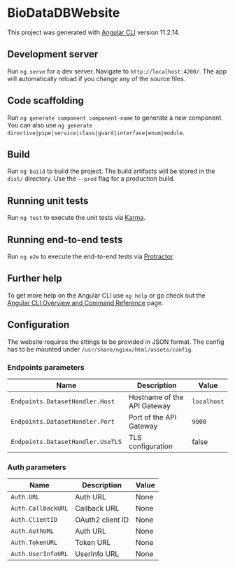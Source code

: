 # BioDataDBWebsite

This project was generated with [Angular CLI](https://github.com/angular/angular-cli) version 11.2.14.

## Development server

Run `ng serve` for a dev server. Navigate to `http://localhost:4200/`. The app will automatically reload if you change any of the source files.

## Code scaffolding

Run `ng generate component component-name` to generate a new component. You can also use `ng generate directive|pipe|service|class|guard|interface|enum|module`.

## Build

Run `ng build` to build the project. The build artifacts will be stored in the `dist/` directory. Use the `--prod` flag for a production build.

## Running unit tests

Run `ng test` to execute the unit tests via [Karma](https://karma-runner.github.io).

## Running end-to-end tests

Run `ng e2e` to execute the end-to-end tests via [Protractor](http://www.protractortest.org/).

## Further help

To get more help on the Angular CLI use `ng help` or go check out the [Angular CLI Overview and Command Reference](https://angular.io/cli) page.

## Configuration

The website requires the sttings to be provided in JSON format. The config has to be mounted under `/usr/share/nginx/html/assets/config`.

### Endpoints parameters

| Name                              | Description                 | Value       |
| --------------------------------- | --------------------------- | ----------- |
| `Endpoints.DatasetHandler.Host`   | Hostname of the API Gateway | `localhost` |
| `Endpoints.DatasetHandler.Port`   | Port of the API Gateway     | `9000`      |
| `Endpoints.DatasetHandler.UseTLS` | TLS configuration           | false       |

### Auth parameters

| Name               | Description      | Value |
| ------------------ | ---------------- | ----- |
| `Auth.URL`         | Auth URL         | None  |
| `Auth.CallbackURL` | Callback URL     | None  |
| `Auth.ClientID`    | OAuth2 client ID | None  |
| `Auth.AuthURL`     | Auth URL         | None  |
| `Auth.TokenURL`    | Token URL        | None  |
| `Auth.UserInfoURL` | UserInfo URL     | None  |
